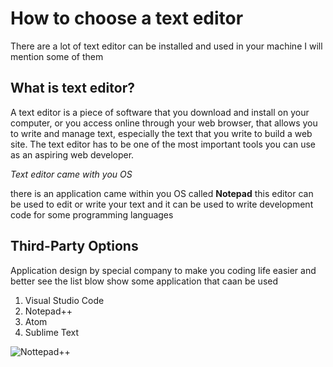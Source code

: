 # How to choose a text editor

There are a lot of text editor can be installed and used in your machine I will mention some of them

## What is text editor?

A text editor is a piece of software that you download and install on your computer, or you access online through your web browser, that allows you to write and manage text, especially the text that you write to build a web site. The text editor has to be one of the most important tools you can use as an aspiring web developer.

_Text editor came with you OS_

there is an application came within you OS called **Notepad** this editor can be used to edit or write your text and it can be used to write development code for some programming languages

## Third-Party Options
Application design by special company to make you coding life easier and better see the list blow show some application that caan be used

1. Visual Studio Code
2. Notepad++
3. Atom
4. Sublime Text

![Nottepad++](https://pbs.twimg.com/media/EGwO6UoWwAARoX5.png)
